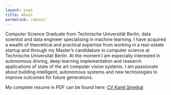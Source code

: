 ```yaml
---
layout: page
title: About
permalink: /about/
---
```


Computer Science Graduate from Technische Universität Berlin, data scientist and data engineer specialising in machine learning. I have acquired a wealth of theoretical and practical expertise from working in a real-estate startup and through my Master’s candidature in computer science at Technische Universität Berlin. At the moment I am especially interested in autonomous driving, deep learning implementation and research applications of state of the art computer vision systems. I am passionate about building intelligent, autonomous systems and new technologies to improve outcomes for future generations.

My complete resume in PDF can be found here: [CV Karel Smejkal](https://github.com/smejkka3/smejkka3.github.io/raw/master/assets/CV.pdf)
